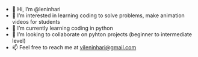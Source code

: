 - 👋 Hi, I’m @leninhari
- 👀 I’m interested in learning coding to solve problems, make animation videos for students
- 🌱 I’m currently learning coding in python
- 💞️ I’m looking to collaborate on pyhton projects (beginner to intermediate level)
- 📫 Feel free to reach me at vileninhari@gmail.com

<!---
leninhari/leninhari is a ✨ special ✨ repository because its `README.md` (this file) appears on your GitHub profile.
You can click the Preview link to take a look at your changes.
--->
